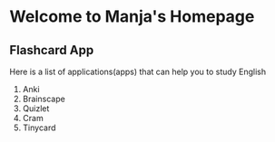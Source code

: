 # Welcome to Manja's Homepage

## Flashcard App
Here is a list of applications(apps) that can help you to study English

1. Anki
2. Brainscape
3. Quizlet
4. Cram
5. Tinycard

